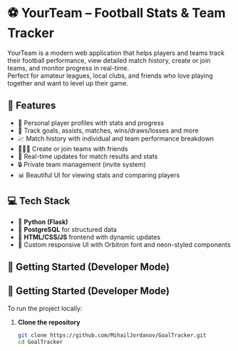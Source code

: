 # ⚽ YourTeam – Football Stats & Team Tracker

YourTeam is a modern web application that helps players and teams track their football performance, view detailed match history, create or join teams, and monitor progress in real-time.  
Perfect for amateur leagues, local clubs, and friends who love playing together and want to level up their game.

## 🌟 Features

- 👤 Personal player profiles with stats and progress
- 🧮 Track goals, assists, matches, wins/draws/losses and more
- 📈 Match history with individual and team performance breakdown
- 🧑‍🤝‍🧑 Create or join teams with friends
- 🔔 Real-time updates for match results and stats
- 🔒 Private team management (invite system)
- 📊 Beautiful UI for viewing stats and comparing players

## 💻 Tech Stack

- 🐍 **Python (Flask)**
- 🧩 **PostgreSQL** for structured data
- 🧠 **HTML/CSS/JS** frontend with dynamic updates
- 🎨 Custom responsive UI with Orbitron font and neon-styled components

## 🚀 Getting Started (Developer Mode)

## 🚀 Getting Started (Developer Mode)

To run the project locally:

1. **Clone the repository**
   ```bash
   git clone https://github.com/MihailJordanov/GoalTracker.git
   cd GoalTracker
